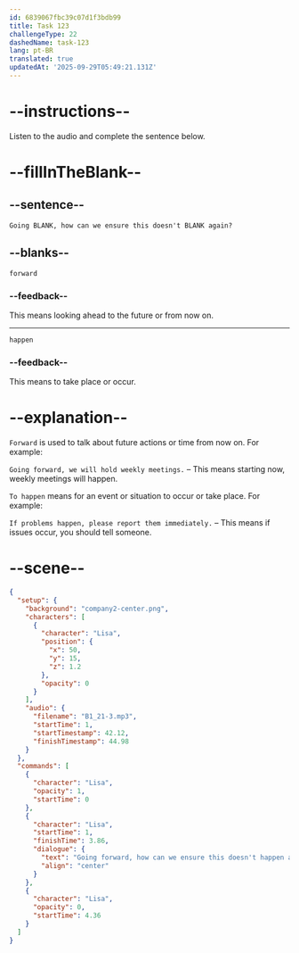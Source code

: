 ```yaml
---
id: 6839067fbc39c07d1f3bdb99
title: Task 123
challengeType: 22
dashedName: task-123
lang: pt-BR
translated: true
updatedAt: '2025-09-29T05:49:21.131Z'
---
```


<!-- (Audio) Lisa: Going forward, how can we ensure this doesn't happen again? -->

# --instructions--

Listen to the audio and complete the sentence below.

# --fillInTheBlank--

## --sentence--

`Going BLANK, how can we ensure this doesn't BLANK again?`

## --blanks--

`forward`

### --feedback--

This means looking ahead to the future or from now on.

---

`happen`

### --feedback--

This means to take place or occur.

# --explanation--

`Forward` is used to talk about future actions or time from now on. For example:

`Going forward, we will hold weekly meetings.` – This means starting now, weekly meetings will happen.

`To happen` means for an event or situation to occur or take place. For example:

`If problems happen, please report them immediately.` – This means if issues occur, you should tell someone.

# --scene--

```json
{
  "setup": {
    "background": "company2-center.png",
    "characters": [
      {
        "character": "Lisa",
        "position": {
          "x": 50,
          "y": 15,
          "z": 1.2
        },
        "opacity": 0
      }
    ],
    "audio": {
      "filename": "B1_21-3.mp3",
      "startTime": 1,
      "startTimestamp": 42.12,
      "finishTimestamp": 44.98
    }
  },
  "commands": [
    {
      "character": "Lisa",
      "opacity": 1,
      "startTime": 0
    },
    {
      "character": "Lisa",
      "startTime": 1,
      "finishTime": 3.86,
      "dialogue": {
        "text": "Going forward, how can we ensure this doesn't happen again?",
        "align": "center"
      }
    },
    {
      "character": "Lisa",
      "opacity": 0,
      "startTime": 4.36
    }
  ]
}
```
